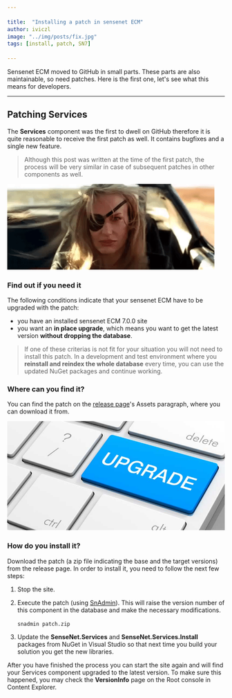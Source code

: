 ```yaml
---

title:  "Installing a patch in sensenet ECM"
author: iviczl
image: "../img/posts/fix.jpg"
tags: [install, patch, SN7]

---
```


Sensenet ECM moved to GitHub in small parts. These parts are also maintainable, so need patches. Here is the first one, let's see what this means for developers.

---

## Patching Services

The **Services** component was the first to dwell on GitHub therefore it is quite reasonable to receive the first patch as well. It contains bugfixes and a single new feature.

> Although this post was written at the time of the first patch, the process will be very similar in case of subsequent patches in other components as well.

![Patch](/img/posts/patch.gif "Patch")

### Find out if you need it
The following conditions indicate that your sensenet ECM have to be upgraded with the patch:

+ you have an installed sensenet ECM 7.0.0 site
+ you want an **in place upgrade**, which means you want to get the latest version **without dropping the database**.

> If one of these criterias is not fit for your situation you will not need to install this patch. In a development and test environment where you **reinstall and reindex the whole database** every time, you can use the updated NuGet packages and continue working.

### Where can you find it?
You can find the patch on the [release page](https://github.com/SenseNet/sensenet/releases)'s Assets paragraph, where you can download it from.

![Upgrade](/img/posts/upgrade.png "Upgrade")

### How do you install it?
Download the patch (a zip file indicating the base and the target versions) from the release page. In order to install it, you need to follow the next few steps:

1. Stop the site.
2. Execute the patch (using [SnAdmin](/docs/snadmin)). This will raise the version number of this component in the database and make the necessary modifications.

   `snadmin patch.zip`
3. Update the **SenseNet.Services** and **SenseNet.Services.Install** packages from NuGet in Visual Studio so that next time you build your solution you get the new libraries.

After you have finished the process you can start the site again and will find your Services component upgraded to the latest version. To make sure this happened, you may check the **VersionInfo** page on the Root console in Content Explorer.
